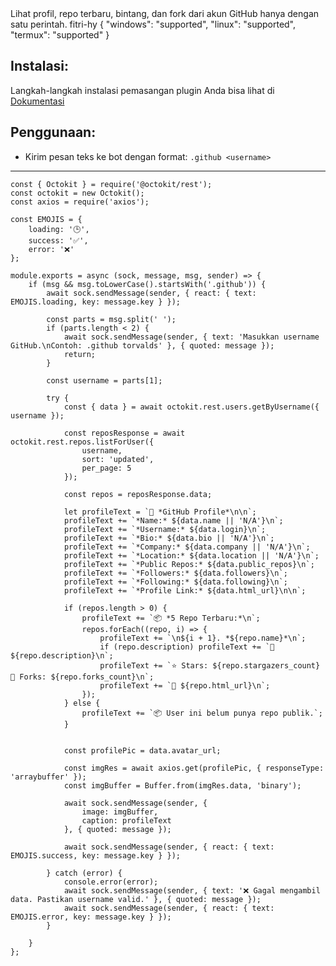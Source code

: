 <title>Github Stalker</title>
<desc>Lihat profil, repo terbaru, bintang, dan fork dari akun GitHub hanya dengan satu perintah.</desc>
<github>fitri-hy</github>
<support>
  {
    "windows": "supported",
    "linux": "supported",
    "termux": "supported"
  }
</support>

## Instalasi:
Langkah-langkah instalasi pemasangan plugin Anda bisa lihat di [Dokumentasi](/docs#Plugin)

## Penggunaan:
- Kirim pesan teks ke bot dengan format: `.github <username>`

---

```
const { Octokit } = require('@octokit/rest');
const octokit = new Octokit();
const axios = require('axios');

const EMOJIS = {
    loading: '🕒',
    success: '✅',
    error: '❌'
};

module.exports = async (sock, message, msg, sender) => {
	if (msg && msg.toLowerCase().startsWith('.github')) {
		await sock.sendMessage(sender, { react: { text: EMOJIS.loading, key: message.key } });

		const parts = msg.split(' ');
		if (parts.length < 2) {
			await sock.sendMessage(sender, { text: 'Masukkan username GitHub.\nContoh: .github torvalds' }, { quoted: message });
			return;
		}

		const username = parts[1];

		try {
			const { data } = await octokit.rest.users.getByUsername({ username });

			const reposResponse = await octokit.rest.repos.listForUser({
				username,
				sort: 'updated',
				per_page: 5
			});

			const repos = reposResponse.data;

			let profileText = `👤 *GitHub Profile*\n\n`;
			profileText += `*Name:* ${data.name || 'N/A'}\n`;
			profileText += `*Username:* ${data.login}\n`;
			profileText += `*Bio:* ${data.bio || 'N/A'}\n`;
			profileText += `*Company:* ${data.company || 'N/A'}\n`;
			profileText += `*Location:* ${data.location || 'N/A'}\n`;
			profileText += `*Public Repos:* ${data.public_repos}\n`;
			profileText += `*Followers:* ${data.followers}\n`;
			profileText += `*Following:* ${data.following}\n`;
			profileText += `*Profile Link:* ${data.html_url}\n\n`;

			if (repos.length > 0) {
				profileText += `📦 *5 Repo Terbaru:*\n`;
				repos.forEach((repo, i) => {
					profileText += `\n${i + 1}. *${repo.name}*\n`;
					if (repo.description) profileText += `📝 ${repo.description}\n`;
					profileText += `⭐ Stars: ${repo.stargazers_count}   🍴 Forks: ${repo.forks_count}\n`;
					profileText += `🔗 ${repo.html_url}\n`;
				});
			} else {
				profileText += `📦 User ini belum punya repo publik.`;
			}


			const profilePic = data.avatar_url;

			const imgRes = await axios.get(profilePic, { responseType: 'arraybuffer' });
			const imgBuffer = Buffer.from(imgRes.data, 'binary');

			await sock.sendMessage(sender, {
				image: imgBuffer,
				caption: profileText
			}, { quoted: message });

			await sock.sendMessage(sender, { react: { text: EMOJIS.success, key: message.key } });

		} catch (error) {
			console.error(error);
			await sock.sendMessage(sender, { text: '❌ Gagal mengambil data. Pastikan username valid.' }, { quoted: message });
			await sock.sendMessage(sender, { react: { text: EMOJIS.error, key: message.key } });
		}

	}
};
```
